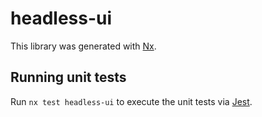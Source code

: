 # headless-ui

This library was generated with [Nx](https://nx.dev).

## Running unit tests

Run `nx test headless-ui` to execute the unit tests via [Jest](https://jestjs.io).
